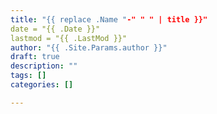 ```yaml
---
title: "{{ replace .Name "-" " " | title }}"
date = "{{ .Date }}"
lastmod = "{{ .LastMod }}"
author: "{{ .Site.Params.author }}"
draft: true
description: ""
tags: []
categories: []

---
```

